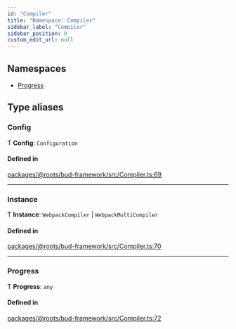 ```yaml
---
id: "Compiler"
title: "Namespace: Compiler"
sidebar_label: "Compiler"
sidebar_position: 0
custom_edit_url: null
---
```


## Namespaces

- [Progress](Compiler.Progress.md)

## Type aliases

### Config

Ƭ **Config**: `Configuration`

#### Defined in

[packages/@roots/bud-framework/src/Compiler.ts:69](https://github.com/roots/bud/blob/017bef370/packages/@roots/bud-framework/src/Compiler.ts#L69)

___

### Instance

Ƭ **Instance**: `WebpackCompiler` \| `WebpackMultiCompiler`

#### Defined in

[packages/@roots/bud-framework/src/Compiler.ts:70](https://github.com/roots/bud/blob/017bef370/packages/@roots/bud-framework/src/Compiler.ts#L70)

___

### Progress

Ƭ **Progress**: `any`

#### Defined in

[packages/@roots/bud-framework/src/Compiler.ts:72](https://github.com/roots/bud/blob/017bef370/packages/@roots/bud-framework/src/Compiler.ts#L72)
